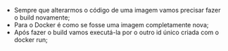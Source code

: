 * Sempre que alterarmos o código de uma imagem vamos precisar fazer o build novamente;
* Para o Docker é como se fosse uma imagem completamente nova;
* Após fazer o build vamos executá-la por o outro id único criada com o docker run;